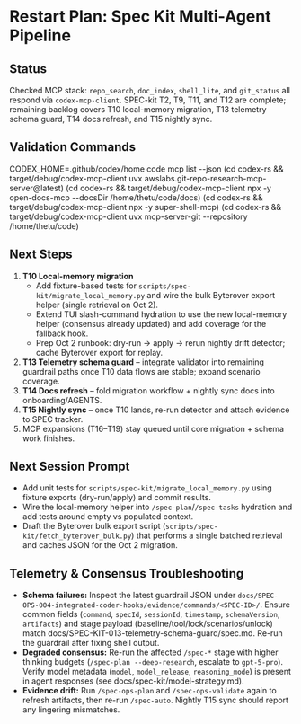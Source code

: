 # Restart Plan: Spec Kit Multi-Agent Pipeline

## Status
Checked MCP stack: `repo_search`, `doc_index`, `shell_lite`, and `git_status` all respond via `codex-mcp-client`. SPEC-kit T2, T9, T11, and T12 are complete; remaining backlog covers T10 local-memory migration, T13 telemetry schema guard, T14 docs refresh, and T15 nightly sync.

## Validation Commands
CODEX_HOME=.github/codex/home code mcp list --json
(cd codex-rs && target/debug/codex-mcp-client uvx awslabs.git-repo-research-mcp-server@latest)
(cd codex-rs && target/debug/codex-mcp-client npx -y open-docs-mcp --docsDir /home/thetu/code/docs)
(cd codex-rs && target/debug/codex-mcp-client npx -y super-shell-mcp)
(cd codex-rs && target/debug/codex-mcp-client uvx mcp-server-git --repository /home/thetu/code)

## Next Steps
1. **T10 Local-memory migration**
   - Add fixture-based tests for `scripts/spec-kit/migrate_local_memory.py` and wire the bulk Byterover export helper (single retrieval on Oct 2).
   - Extend TUI slash-command hydration to use the new local-memory helper (consensus already updated) and add coverage for the fallback hook.
   - Prep Oct 2 runbook: dry-run → apply → rerun nightly drift detector; cache Byterover export for replay.
2. **T13 Telemetry schema guard** – integrate validator into remaining guardrail paths once T10 data flows are stable; expand scenario coverage.
3. **T14 Docs refresh** – fold migration workflow + nightly sync docs into onboarding/AGENTS.
4. **T15 Nightly sync** – once T10 lands, re-run detector and attach evidence to SPEC tracker.
5. MCP expansions (T16–T19) stay queued until core migration + schema work finishes.

## Next Session Prompt
- Add unit tests for `scripts/spec-kit/migrate_local_memory.py` using fixture exports (dry-run/apply) and commit results.
- Wire the local-memory helper into `/spec-plan`/`/spec-tasks` hydration and add tests around empty vs populated context.
- Draft the Byterover bulk export script (`scripts/spec-kit/fetch_byterover_bulk.py`) that performs a single batched retrieval and caches JSON for the Oct 2 migration.

## Telemetry & Consensus Troubleshooting

- **Schema failures:** Inspect the latest guardrail JSON under `docs/SPEC-OPS-004-integrated-coder-hooks/evidence/commands/<SPEC-ID>/`. Ensure common fields (`command`, `specId`, `sessionId`, `timestamp`, `schemaVersion`, `artifacts`) and stage payload (baseline/tool/lock/scenarios/unlock) match docs/SPEC-KIT-013-telemetry-schema-guard/spec.md. Re-run the guardrail after fixing shell output.
- **Degraded consensus:** Re-run the affected `/spec-*` stage with higher thinking budgets (`/spec-plan --deep-research`, escalate to `gpt-5-pro`). Verify model metadata (`model`, `model_release`, `reasoning_mode`) is present in agent responses (see docs/spec-kit/model-strategy.md).
- **Evidence drift:** Run `/spec-ops-plan` and `/spec-ops-validate` again to refresh artifacts, then re-run `/spec-auto`. Nightly T15 sync should report any lingering mismatches.
